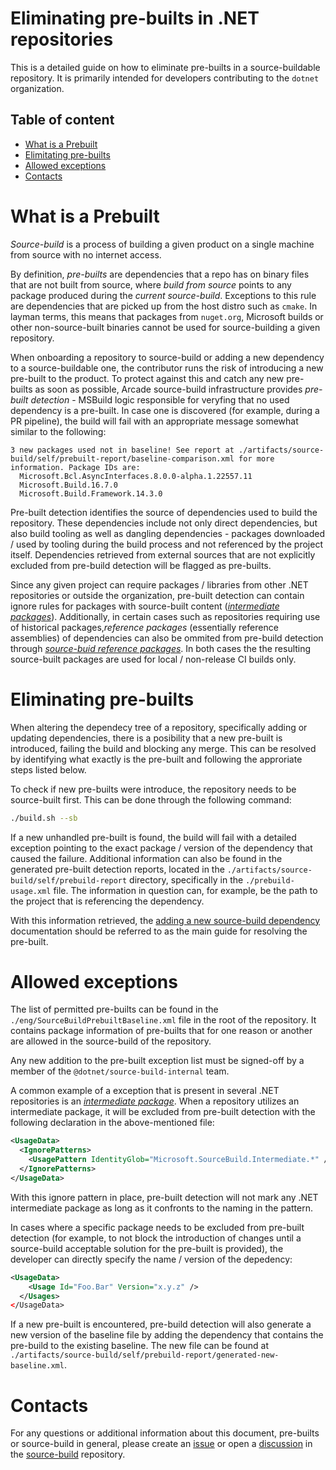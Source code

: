# Eliminating pre-builts in .NET repositories

This is a detailed guide on how to eliminate pre-builts in a source-buildable repository.
It is primarily intended for developers contributing to the `dotnet` organization.

## Table of content
  - [What is a Prebuilt](#what-is-a-prebuilt)
  - [Elimitating pre-builts](#eliminating-pre-builts)
  - [Allowed exceptions](#allowed-exceptions)
  - [Contacts](#contacts)

# What is a Prebuilt

_Source-build_ is a process of building a given product on a single machine from source with no internet access.

By definition, _pre-builts_ are dependencies that a repo has on binary files that are not built from source, where _build from source_ points to any package produced during the _current source-build_. Exceptions to this rule are dependencies that are picked up from the host distro such as `cmake`.
In layman terms, this means that packages from `nuget.org`, Microsoft builds or other non-source-built binaries cannot be used for source-building a given repository.

When onboarding a repository to source-build or adding a new dependency to a source-buildable one, the contributor runs the risk of introducing a new pre-built to the product. 
To protect against this and catch any new pre-builts as soon as possible, Arcade source-build infrastructure provides _pre-built detection_ - MSBuild logic responsible for veryfing that no used dependency is a pre-built. In case one is discovered (for example, during a PR pipeline), the build will fail with an appropriate message somewhat similar to the following:

```
3 new packages used not in baseline! See report at ./artifacts/source-build/self/prebuilt-report/baseline-comparison.xml for more information. Package IDs are:
  Microsoft.Bcl.AsyncInterfaces.8.0.0-alpha.1.22557.11  
  Microsoft.Build.16.7.0
  Microsoft.Build.Framework.14.3.0
```

Pre-built detection identifies the source of dependencies used to build the repository. 
These dependencies include not only direct dependencies, but also build tooling as well as dangling dependencies - packages downloaded / used by tooling during the build process and not referenced by the project itself.
Dependencies retrieved from external sources that are not explicitly excluded from pre-build detection will be flagged as pre-builts.

Since any given project can require packages / libraries from other .NET repositories or outside the organization, pre-built detection can contain ignore rules for packages with source-built content ([_intermediate packages_](https://github.com/dotnet/source-build/blob/main/Documentation/planning/arcade-powered-source-build/intermediate-nupkg.md)). Additionally, in certain cases such as repositories requiring use of historical packages,_reference packages_ (essentially reference assemblies) of dependencies can also be ommited from pre-build detection through [_source-buid reference packages_](https://github.com/dotnet/source-build-reference-packages).
In both cases the the resulting source-built packages are used for local / non-release CI builds only.

# Eliminating pre-builts

When altering the dependecy tree of a repository, specifically adding or updating dependencies, there is a posibility that a new pre-built is introduced, failing the build and blocking any merge.
This can be resolved by identifying what exactly is the pre-built and following the approriate steps listed below.

To check if new pre-builts were introduce, the repository needs to be source-built first. This can be done through the following command:

```sh
./build.sh --sb
```

If a new unhandled pre-built is found, the build will fail with a detailed exception pointing to the exact package / version of the dependency that caused the failure.
Additional information can also be found in the generated pre-built detection reports, located in the `./artifacts/source-build/self/prebuild-report` directory, specifically in the `./prebuild-usage.xml` file. The information in question can, for example, be the path to the project that is referencing the dependency.

With this information retrieved, the [adding a new source-build dependency](https://github.com/dotnet/source-build/blob/main/Documentation/sourcebuild-in-repos/new-dependencies.md#adding-dependencies) documentation should be referred to as the main guide for resolving the pre-built.

# Allowed exceptions

The list of permitted pre-builts can be found in the `./eng/SourceBuildPrebuiltBaseline.xml` file in the root of the repository. It contains package information of pre-builts that for one reason or another are allowed in the source-build of the repository.

Any new addition to the pre-built exception list must be signed-off by a member of the `@dotnet/source-build-internal` team.

A common example of a exception that is present in several .NET repositories is an [_intermediate package_](https://github.com/dotnet/source-build/blob/main/Documentation/planning/arcade-powered-source-build/intermediate-nupkg.md).
When a repository utilizes an intermediate package, it will be excluded from pre-built detection with the following declaration in the above-mentioned file:

```xml
<UsageData>
  <IgnorePatterns>
    <UsagePattern IdentityGlob="Microsoft.SourceBuild.Intermediate.*" />
  </IgnorePatterns>
</UsageData>
```

With this ignore pattern in place, pre-built detection will not mark any .NET intermediate package as long as it confronts to the naming in the pattern.

In cases where a specific package needs to be excluded from pre-built detection (for example, to not block the introduction of changes until a source-build acceptable solution for the pre-built is provided), the developer can directly specify the name / version of the depedency:

```xml
<UsageData>
    <Usage Id="Foo.Bar" Version="x.y.z" />
  </Usages>
</UsageData>
```

If a new pre-built is encountered, pre-build detection will also generate a new version of the baseline file by adding the dependency that contains the pre-build to the existing baseline.
The new file can be found at `./artifacts/source-build/self/prebuild-report/generated-new-baseline.xml`.

# Contacts

For any questions or additional information about this document, pre-builts or source-build in general, please create an [issue](https://github.com/dotnet/source-build/issues) or open a [discussion](https://github.com/dotnet/source-build/discussions) in the [source-build](https://github.com/dotnet/source-build) repository.
